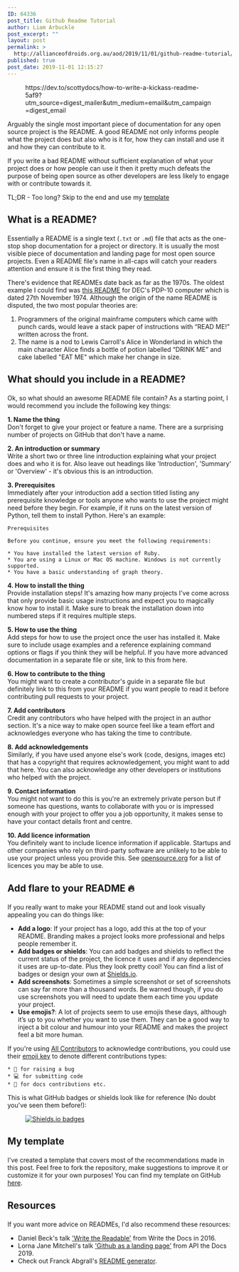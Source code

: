```yaml
---
ID: 64336
post_title: Github Readme Tutorial
author: Liam Arbuckle
post_excerpt: ""
layout: post
permalink: >
  http://allianceofdroids.org.au/aod/2019/11/01/github-readme-tutorial/
published: true
post_date: 2019-11-01 12:15:27
---
```

<!-- wp:embed {"url":"https://dev.to/scottydocs/how-to-write-a-kickass-readme-5af9?utm_source=digest_mailer\u0026utm_medium=email\u0026utm_campaign=digest_email"} -->
<figure class="wp-block-embed"><div class="wp-block-embed__wrapper">
https://dev.to/scottydocs/how-to-write-a-kickass-readme-5af9?utm_source=digest_mailer&amp;utm_medium=email&amp;utm_campaign=digest_email
</div></figure>
<!-- /wp:embed -->

<!-- wp:paragraph -->
<p>Arguably the single most important piece of documentation for
 any open source project is the README. A good README not only informs 
people what the project does but also who is it for, how they can 
install and use it and how they can contribute to it.</p>
<!-- /wp:paragraph -->

<!-- wp:paragraph -->
<p>If you write a bad README without sufficient explanation of what your
 project does or how people can use it then it pretty much defeats the 
purpose of being open source as other developers are less likely to 
engage with or contribute towards it.</p>
<!-- /wp:paragraph -->

<!-- wp:paragraph -->
<p>TL;DR - Too long? Skip to the end and use my <a href="https://dev.to/scottydocs/how-to-write-a-kickass-readme-5af9?utm_source=digest_mailer&amp;utm_medium=email&amp;utm_campaign=digest_email#template">template</a></p>
<!-- /wp:paragraph -->

<!-- wp:heading -->
<h2>
  
  What is a README?
</h2>
<!-- /wp:heading -->

<!-- wp:paragraph -->
<p>Essentially a README is a single text (<code>.txt</code> or <code>.md</code>)
 file that acts as the one-stop shop documentation for a project or 
directory. It is usually the most visible piece of documentation and 
landing page for most open source projects. Even a README file's name in
 all-caps will catch your readers attention and ensure it is the first 
thing they read.</p>
<!-- /wp:paragraph -->

<!-- wp:paragraph -->
<p>There's evidence that READMEs date back as far as the 1970s. The oldest example I could find was <a href="http://pdp-10.trailing-edge.com/decus_20tap3_198111/01/decus/20-0079/readme.txt.html">this README</a>
 for DEC's PDP-10 computer which is dated 27th November 1974. Although 
the origin of the name README is disputed, the two most popular theories
 are:</p>
<!-- /wp:paragraph -->

<!-- wp:list {"ordered":true} -->
<ol><li>Programmers of the original mainframe computers which came with 
punch cards, would leave a stack paper of instructions with “READ ME!” 
written across the front.</li><li>The name is a nod to Lewis Carroll's Alice in Wonderland in which
 the main character Alice finds a bottle of potion labelled “DRINK ME” 
and cake labelled "EAT ME" which make her change in size.</li></ol>
<!-- /wp:list -->

<!-- wp:heading -->
<h2>
  
  What should you include in a README?
</h2>
<!-- /wp:heading -->

<!-- wp:paragraph -->
<p>Ok, so what should an awesome README file contain? As a starting point, I would recommend you include the following key things:</p>
<!-- /wp:paragraph -->

<!-- wp:paragraph -->
<p><strong>1. Name the thing</strong><br>
Don't forget to give your project or feature a name. There are a surprising number of projects on GitHub that don't have a name.</p>
<!-- /wp:paragraph -->

<!-- wp:paragraph -->
<p><strong>2. An introduction or summary</strong><br>
Write a short two or three line introduction explaining what your 
project does and who it is for. Also leave out headings like 
'Introduction', 'Summary' or 'Overview' - it's obvious this is an 
introduction.</p>
<!-- /wp:paragraph -->

<!-- wp:paragraph -->
<p><strong>3. Prerequisites</strong> <br>
Immediately after your introduction add a section titled listing any 
prerequisite knowledge or tools anyone who wants to use the project 
might need before they begin. For example, if it runs on the latest 
version of Python, tell them to install Python. Here's an example:<br>
</p>
<!-- /wp:paragraph -->

<!-- wp:code -->
<pre class="wp-block-code"><code>Prerequisites

Before you continue, ensure you meet the following requirements:

* You have installed the latest version of Ruby.
* You are using a Linux or Mac OS machine. Windows is not currently supported.
* You have a basic understanding of graph theory.
</code></pre>
<!-- /wp:code -->

<!-- wp:paragraph -->
<p><strong>4. How to install the thing</strong><br>
Provide installation steps! It's amazing how many projects I've come 
across that only provide basic usage instructions and expect you to 
magically know how to install it. Make sure to break the installation 
down into numbered steps if it requires multiple steps. </p>
<!-- /wp:paragraph -->

<!-- wp:paragraph -->
<p><strong>5. How to use the thing</strong><br>
Add steps for how to use the project once the user has installed it. 
Make sure to include usage examples and a reference explaining command 
options or flags if you think they will be helpful. If you have more 
advanced documentation in a separate file or site, link to this from 
here.</p>
<!-- /wp:paragraph -->

<!-- wp:paragraph -->
<p><strong>6. How to contribute to the thing</strong><br>
You might want to create a contributor's guide in a separate file but 
definitely link to this from your README if you want people to read it 
before contributing pull requests to your project.</p>
<!-- /wp:paragraph -->

<!-- wp:paragraph -->
<p><strong>7. Add contributors</strong><br>
Credit any contributors who have helped with the project in an author 
section. It's a nice way to make open source feel like a team effort and
 acknowledges everyone who has taking the time to contribute. </p>
<!-- /wp:paragraph -->

<!-- wp:paragraph -->
<p><strong>8. Add acknowledgements</strong><br>
Similarly, if you have used anyone else's work (code, designs, images 
etc) that has a copyright that requires acknowledgement, you might want 
to add that here. You can also acknowledge any other developers or 
institutions who helped with the project.</p>
<!-- /wp:paragraph -->

<!-- wp:paragraph -->
<p><strong>9. Contact information</strong><br>
You might not want to do this is you're an extremely private person but 
if someone has questions, wants to collaborate with you or is impressed 
enough with your project to offer you a job opportunity, it makes sense 
to have your contact details front and centre.</p>
<!-- /wp:paragraph -->

<!-- wp:paragraph -->
<p><strong>10. Add licence information</strong><br>
You definitely want to include licence information if applicable. 
Startups and other companies who rely on third-party software are 
unlikely to be able to use your project unless you provide this. See <a href="https://opensource.org/licenses">opensource.org</a> for a list of licences you may be able to use.</p>
<!-- /wp:paragraph -->

<!-- wp:heading -->
<h2>
  
  Add flare to your README 🔥
</h2>
<!-- /wp:heading -->

<!-- wp:paragraph -->
<p>If you really want to make your README stand out and look visually appealing you can do things like:</p>
<!-- /wp:paragraph -->

<!-- wp:list -->
<ul><li><strong>Add a logo</strong>: If your project has a logo, add this
 at the top of your README. Branding makes a project looks more 
professional and helps people remember it.</li><li><strong>Add badges or shields</strong>: You can add badges and 
shields to reflect the current status of the project, the licence it 
uses and if any dependencies it uses are up-to-date. Plus they look 
pretty cool! You can find a list of badges or design your own at <a href="https://shields.io/">Shields.io</a>.</li><li><strong>Add screenshots</strong>: Sometimes a simple screenshot 
or set of screenshots can say far more than a thousand words. Be warned 
though, if you do use screenshots you will need to update them each time
 you update your project.</li><li><strong>Use emojis?</strong>: A lot of projects seem to use 
emojis these days, although it’s up to you whether you want to use them.
 They can be a good way to inject a bit colour and humour into your 
README and makes the project feel a bit more human. </li></ul>
<!-- /wp:list -->

<!-- wp:paragraph -->
<p>If you're using <a href="https://allcontributors.org/">All Contributors</a> to acknowledge contributions, you could use their <a href="https://allcontributors.org/docs/en/emoji-key">emoji key</a> to denote different contributions types:</p>
<!-- /wp:paragraph -->

<!-- wp:code -->
<pre class="wp-block-code"><code>* 🐛 for raising a bug
* 💻 for submitting code
* 📖 for docs contributions etc.
</code></pre>
<!-- /wp:code -->

<!-- wp:paragraph -->
<p>This is what GitHub badges or shields look like for reference (No doubt you've seen them before!):</p>
<!-- /wp:paragraph -->

<!-- wp:image {"linkDestination":"custom"} -->
<figure class="wp-block-image"><a href="https://res.cloudinary.com/practicaldev/image/fetch/s--TAmjuIuv--/c_limit%2Cf_auto%2Cfl_progressive%2Cq_auto%2Cw_880/https://thepracticaldev.s3.amazonaws.com/i/de766ouyuouxmjs2yvcm.png"><img src="https://res.cloudinary.com/practicaldev/image/fetch/s--TAmjuIuv--/c_limit%2Cf_auto%2Cfl_progressive%2Cq_auto%2Cw_880/https://thepracticaldev.s3.amazonaws.com/i/de766ouyuouxmjs2yvcm.png" alt="Shields.io badges"/></a></figure>
<!-- /wp:image -->

<!-- wp:heading -->
<h2>
  
  My template 
</h2>
<!-- /wp:heading -->

<!-- wp:paragraph -->
<p>I've created a template that covers most of the recommendations made 
in this post. Feel free to fork the repository, make suggestions to 
improve it or customize it for your own purposes! You can find my 
template on GitHub <a href="https://github.com/scottydocs/README-template.md">here</a>.</p>
<!-- /wp:paragraph -->

<!-- wp:heading -->
<h2>
  
  Resources
</h2>
<!-- /wp:heading -->

<!-- wp:paragraph -->
<p>If you want more advice on READMEs, I'd also recommend these resources:</p>
<!-- /wp:paragraph -->

<!-- wp:list -->
<ul><li>Daniel Beck's talk <a href="https://www.youtube.com/watch?v=2dAK42B7qtw">'Write the Readable'</a> from Write the Docs in 2016.</li><li>Lorna Jane Mitchell's talk <a href="https://youtu.be/fXMN4X9B8Rg">'Github as a landing page'</a> from API the Docs 2019.</li><li>Check out Franck Abgrall's <a href="https://github.com/kefranabg/readme-md-generator">README generator</a>.</li></ul>
<!-- /wp:list -->